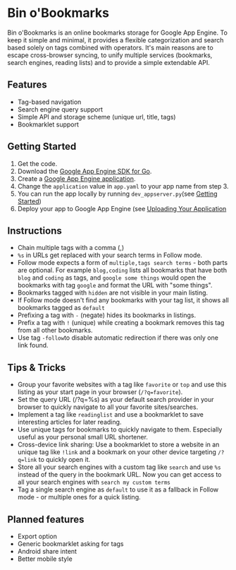 # Bin o'Bookmarks

Bin o'Bookmarks is an online bookmarks storage for Google App Engine.
To keep it simple and minimal, it provides a flexible categorization
and search based solely on tags combined with operators.
It's main reasons are to escape cross-browser syncing, to unify
multiple services (bookmarks, search engines, reading lists) and to provide a
simple extendable API.

## Features

* Tag-based navigation
* Search engine query support
* Simple API and storage scheme (unique url, title, tags)
* Bookmarklet support

## Getting Started

1. Get the code.
2. Download the [Google App Engine SDK for Go](https://code.google.com/appengine/downloads.html#Google_App_Engine_SDK_for_Go).
3. Create a [Google App Engine application](https://appengine.google.com/).
4. Change the `application` value in `app.yaml` to your app name from step 3.
5. You can run the app locally by running `dev_appserver.py`(see [Getting Started](https://code.google.com/appengine/docs/go/gettingstarted/))
6. Deploy your app to Google App Engine (see [Uploading Your Application](https://code.google.com/appengine/docs/go/gettingstarted/uploading.html)

## Instructions

* Chain multiple tags with a comma (,)
* `%s` in URLs get replaced with your search terms in Follow mode.
* Follow mode expects a form of `multiple,tags search terms` - both parts are optional. For example `blog,coding` lists all bookmarks that have both `blog` and `coding` as tags, and `google some things` would open the bookmarks with tag `google` and format the URL with "some things".
* Bookmarks tagged with `hidden` are not visible in your main listing.
* If Follow mode doesn't find any bookmarks with your tag list, it shows all bookmarks tagged as `default`
* Prefixing a tag with `-` (negate) hides its bookmarks in listings.
* Prefix a tag with `!` (unique) while creating a bookmark removes this tag from all other bookmarks.
* Use tag `-follow`to disable automatic redirection if there was only one link found.

## Tips & Tricks

* Group your favorite websites with a tag like `favorite` or `top` and use this listing as your start page in your browser (`/?q=favorite`).
* Set the query URL (/?q=%s) as your default search provider in your browser to quickly navigate to all your favorite sites/searches.
* Implement a tag like `readinglist` and use a bookmarklet to save interesting articles for later reading.
* Use unique tags for bookmarks to quickly navigate to them. Especially useful as your personal small URL shortener.
* Cross-device link sharing: Use a bookmarklet to store a website in an unique tag like `!link` and a bookmark on your other device targeting `/?q=link` to quickly open it.
* Store all your search engines with a custom tag like `search` and use `%s` instead of the query in the bookmark URL. Now you can get access to all your search engines with `search my custom terms`
* Tag a single search engine as `default` to use it as a fallback in Follow mode - or multiple ones for a quick listing.

## Planned features

* Export option
* Generic bookmarklet asking for tags
* Android share intent
* Better mobile style
